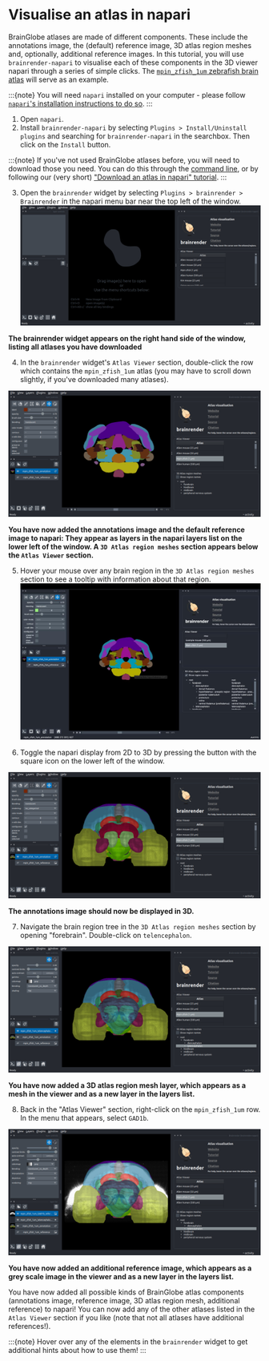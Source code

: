 # Visualise an atlas in napari

BrainGlobe atlases are made of different components. These include the annotations image, the (default) reference image, 3D atlas region meshes and, optionally, additional reference images. In this tutorial, you will use `brainrender-napari` to visualise each of these components in the 3D viewer napari through a series of simple clicks. The [`mpin_zfish_1um` zebrafish brain atlas](https://doi.org/10.1016/j.neuron.2019.04.034) will serve as an example. 

:::{note}
You will need `napari` installed on your computer - please follow [`napari`'s installation instructions to do so](https://napari.org/stable/tutorials/fundamentals/installation.html).
:::

1. Open `napari`.
2. Install `brainrender-napari` by selecting `Plugins > Install/Uninstall plugins` and searching for `brainrender-napari` in the searchbox. Then click on the `Install` button.

:::{note}
If you've not used BrainGlobe atlases before, you will need to download those you need. You can do this through the [command line](/documentation/brainglobe-atlasapi/usage/command-line-interface), or by following our (very short) ["Download an atlas in napari" tutorial](./manage-atlases-in-GUI).
:::


3. Open the `brainrender` widget by selecting `Plugins > brainrender > Brainrender` in the napari menu bar near the top left of the window. 
![brainrender widget](./images/brainrender-napari/plugin-menu-brainrender-napari.png)

**The brainrender widget appears on the right hand side of the window, listing all atlases you have downloaded**

4. In the `brainrender` widget's `Atlas Viewer` section, double-click the row which contains the `mpin_zfish_1um` atlas (you may have to scroll down slightly, if you've downloaded many atlases).

![brainrender widget with added annotations](./images/brainrender-napari/added-brainrender-napari.png)

**You have now added the annotations image and the default reference image to napari: They appear as layers in the napari layers list on the lower left of the window. A `3D Atlas region meshes` section appears below the `Atlas Viewer` section.**

5. Hover your mouse over any brain region in the `3D Atlas region meshes` section to see a tooltip with information about that region.
![hover tooltip showing brain region information](./images/brainrender-napari/hover_tooltip.jpg)

6. Toggle the napari display from 2D to 3D by pressing the button with the square icon on the lower left of the window.

![brainrender widget with 3d display](./images/brainrender-napari/toggle-ndisplay-brainrender-napari.png)

**The annotations image should now be displayed in 3D.**

7. Navigate the brain region tree in the `3D Atlas region meshes` section by opening "forebrain". Double-click on `telencephalon`.

![brainrender widget with region mesh](./images/brainrender-napari/add-region-brainrender-napari.png)

 **You have now added a 3D atlas region mesh layer, which appears as a mesh in the viewer and as a new layer in the layers list.**

8. Back in the "Atlas Viewer" section, right-click on the `mpin_zfish_1um` row. In the menu that appears, select `GAD1b`.

![brainrender widget with additional reference](./images/brainrender-napari/additional-reference-brainrender-napari.png)

**You have now added an additional reference image, which appears as a grey scale image in the viewer and as a new layer in the layers list.**

You have now added all possible kinds of BrainGlobe atlas components (annotations image, reference image, 3D atlas region mesh, additional reference) to napari! You can now add any of the other atlases listed in the `Atlas Viewer` section if you like (note that not all atlases have additional references!). 

:::{note}
Hover over any of the elements in the `brainrender` widget to get additional hints about how to use them!
:::
